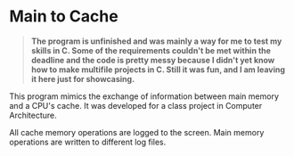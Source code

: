 # Main to Cache
> **The program is unfinished and was mainly a way for me to test my skills in C. Some of the requirements couldn't be met within the deadline and the code is pretty messy because I didn't yet know how to make multifile projects in C. Still it was fun, and I am leaving it here just for showcasing.**
> 
This program mimics the exchange of information between main memory and a CPU's cache. It was developed for a class project in Computer Architecture. 

All cache memory operations are logged to the screen. Main memory operations are written to different log files.
